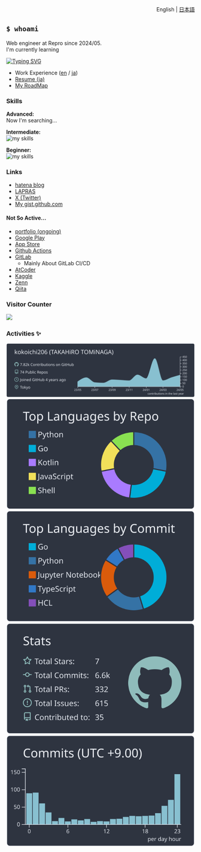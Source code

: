 <p align="right"> 
    English | <a href="./README.ja.md">日本語</a>
</p>

## `$ whoami`

Web engineer at Repro since 2024/05.  
I'm currently learning

[![Typing SVG](https://readme-typing-svg.demolab.com?font=Cosmic&size=22&duration=1200&pause=100&color=25AC3C&center=true&vCenter=true&multiline=true&repeat=false&width=435&height=100&lines=Kotlin+(Android);Golang;Python+(ML))](https://git.io/typing-svg)

- Work Experience ([en](./aboutme/work_experience_en.md) / [ja](./aboutme/work_experience.md))
- [Resume (ja)](./aboutme/resume.md)
- [My RoadMap](./aboutme/)

### Skills

**Advanced:**  
Now I'm searching...

**Intermediate:**  
<img alt="my skills" src="https://skillicons.dev/icons?theme=light&perline=8&i=kotlin,androidstudio,go,aws,python,bash,git,github,githubactions" />

**Beginner:**  
<img alt="my skills" src="https://skillicons.dev/icons?theme=light&perline=8&i=swift,flutter,ts,js,html,css,vue,firebase,rails,linux,terraform,jenkins" />

### Links

- [hatena blog](https://koko206.hatenablog.com/archive)
- [LAPRAS](https://lapras.com/public/SYU7UNS)
- [X (Twitter)](https://twitter.com/kokoichi0206)
- [My gist.github.com](https://gist.github.com/kokoichi206)

#### Not So Active...

- [portfolio (ongoing)](https://kokoichi206.github.io/kokoichi-portfolio/)
- [Google Play](https://play.google.com/store/apps/developer?id=Takahiro+Tominaga)
- [App Store](https://apps.apple.com/us/developer/takahiro-tominaga/id1619527887)
- [Github Actions](https://github.com/marketplace?type=actions&query=kokoichi206+)
- [GitLab](https://gitlab.com/kokoichi206)
  - Mainly About GitLab CI/CD
- [AtCoder](https://atcoder.jp/users/kokoichi26)
- [Kaggle](https://www.kaggle.com/kokoichi)
- [Zenn](https://zenn.dev/kokoichi206)
- [Qiita](https://img.shields.io/badge/Qiita-55c500.svg?&style=flat-square&logo=qiita&logoColor=white)

### Visitor Counter

[![](https://kokoichi0206.mydns.jp/cgi-bin/counter)](https://github.com/kokoichi206/cgi/issues/3)

### Activities ✨

[![](https://raw.githubusercontent.com/kokoichi206/kokoichi206/main/profile-summary-card-output/nord_dark/0-profile-details.svg)](https://github.com/vn7n24fzkq/github-profile-summary-cards)
[![](https://raw.githubusercontent.com/kokoichi206/kokoichi206/main/profile-summary-card-output/nord_dark/1-repos-per-language.svg)](https://github.com/vn7n24fzkq/github-profile-summary-cards) [![](https://raw.githubusercontent.com/kokoichi206/kokoichi206/main/profile-summary-card-output/nord_dark/2-most-commit-language.svg)](https://github.com/vn7n24fzkq/github-profile-summary-cards)
[![](https://raw.githubusercontent.com/kokoichi206/kokoichi206/main/profile-summary-card-output/nord_dark/3-stats.svg)](https://github.com/vn7n24fzkq/github-profile-summary-cards) [![](https://raw.githubusercontent.com/kokoichi206/kokoichi206/main/profile-summary-card-output/nord_dark/4-productive-time.svg)](https://github.com/vn7n24fzkq/github-profile-summary-cards)
